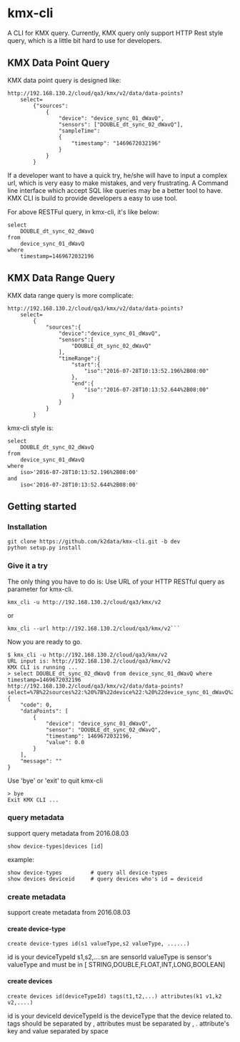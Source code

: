 # kmx-cli
A CLI for KMX query.
Currently, KMX query only support HTTP Rest style query, which is a little bit hard to use for developers.

## KMX Data Point Query
KMX data point query is designed like:
```
http://192.168.130.2/cloud/qa3/kmx/v2/data/data-points?
    select=
        {"sources":
            {
                "device": "device_sync_01_dWavQ",
                "sensors": ["DOUBLE_dt_sync_02_dWavQ"],
                "sampleTime":
                {
                    "timestamp": "1469672032196"
                }
            }
        }
```
If a developer want to have a quick try, he/she will have to input a complex url, which is
very easy to make mistakes, and very frustrating.
A Command line interface which accept SQL like queries may be a better tool to have. KMX CLI
is build to provide developers a easy to use tool.

For above RESTFul query, in kmx-cli, it's like below:
```
select
    DOUBLE_dt_sync_02_dWavQ
from
    device_sync_01_dWavQ
where
    timestamp=1469672032196
```

## KMX Data Range Query
KMX data range query is more complicate:
```
http://192.168.130.2/cloud/qa3/kmx/v2/data/data-points?
    select=
        {
            "sources":{
                "device":"device_sync_01_dWavQ",
                "sensors":[
                    "DOUBLE_dt_sync_02_dWavQ"
                ],
                "timeRange":{
                    "start":{
                        "iso":"2016-07-28T10:13:52.196%2B08:00"
                    },
                    "end":{
                        "iso":"2016-07-28T10:13:52.644%2B08:00"
                    }
                }
            }
        }
```

kmx-cli style is:
```
select
    DOUBLE_dt_sync_02_dWavQ
from
    device_sync_01_dWavQ
where
    iso>'2016-07-28T10:13:52.196%2B08:00'
and
    iso<'2016-07-28T10:13:52.644%2B08:00'
```

## Getting started

### Installation
```
git clone https://github.com/k2data/kmx-cli.git -b dev
python setup.py install
```

### Give it a try
The only thing you have to do is:
Use URL of your HTTP RESTful query as parameter for kmx-cli.
```
kmx_cli -u http://192.168.130.2/cloud/qa3/kmx/v2
```
or
```
kmx_cli --url http://192.168.130.2/cloud/qa3/kmx/v2```
```
Now you are ready to go.
```
$ kmx_cli -u http://192.168.130.2/cloud/qa3/kmx/v2
URL input is: http://192.168.130.2/cloud/qa3/kmx/v2
KMX CLI is running ...
> select DOUBLE_dt_sync_02_dWavQ from device_sync_01_dWavQ where timestamp=1469672032196
http://192.168.130.2/cloud/qa3/kmx/v2/data/data-points?select=%7B%22sources%22:%20%7B%22device%22:%20%22device_sync_01_dWavQ%22,%20%22sensors%22:%20[%22DOUBLE_dt_sync_02_dWavQ%22],%20%22sampleTime%22:%20%7B%22timestamp%22:%20%221469672032196%22%7D%7D%7D
{
    "code": 0,
    "dataPoints": [
        {
            "device": "device_sync_01_dWavQ",
            "sensor": "DOUBLE_dt_sync_02_dWavQ",
            "timestamp": 1469672032196,
            "value": 0.0
        }
    ],
    "message": ""
}
```

Use 'bye' or 'exit' to quit kmx-cli
```
> bye
Exit KMX CLI ...
```

### query metadata
support query metadata from 2016.08.03

```
show device-types|devices [id]
```
example:
```
show device-types         # query all device-types
show devices deviceid     # query devices who's id = deviceid
```

### create metadata
support create metadata from 2016.08.03

#### create device-type
```
create device-types id(s1 valueType,s2 valueType, ......)
```
id is your deviceTypeId
s1,s2,....sn are sensorId
valueType is sensor's valueType and must be in [ STRING,DOUBLE,FLOAT,INT,LONG,BOOLEAN]

#### create devices
```
create devices id(deviceTypeId) tags(t1,t2,...) attributes(k1 v1,k2 v2,....)
```
id is your deviceId
deviceTypeId is the deviceType that the device related to.
tags should be separated by ,
attributes must be separated by , . attribute's key and value separated by space


